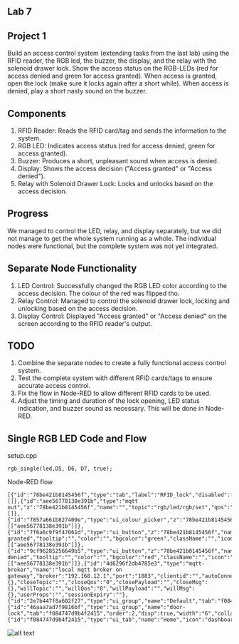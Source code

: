 ## Lab 7

## Project 1

Build an access control system (extending tasks from the last lab) using the RFID reader, the RGB led, the buzzer, the display, and the relay with the solenoid drawer lock. Show the access status on the RGB-LEDs (red for access denied and green for access granted). When access is granted, open the lock (make sure it locks again after a short while). When access is denied, play a short nasty sound on the buzzer.

## Components

1. RFID Reader: Reads the RFID card/tag and sends the information to the system.
2. RGB LED: Indicates access status (red for access denied, green for access granted).
3. Buzzer: Produces a short, unpleasant sound when access is denied.
4. Display: Shows the access decision ("Access granted" or "Access denied").
5. Relay with Solenoid Drawer Lock: Locks and unlocks based on the access decision.

## Progress

We managed to control the LED, relay, and display separately, but we did not manage to get the whole system running as a whole. The individual nodes were functional, but the complete system was not yet integrated.

## Separate Node Functionality

1. LED Control: Successfully changed the RGB LED color according to the access decision. The colour of the red was flipped tho.
2. Relay Control: Managed to control the solenoid drawer lock, locking and unlocking based on the access decision.
3. Display Control: Displayed "Access granted" or "Access denied" on the screen according to the RFID reader's output.

## TODO
 1. Combine the separate nodes to create a fully functional access control system. 
 2. Test the complete system with different RFID cards/tags to ensure accurate access control.
 3. Fix the flow in Node-RED to allow different RFID cards to be used.
 4. Adjust the timing and duration of the lock opening, LED status indication, and buzzer sound as necessary. This will be done in Node-RED.


 ## Single RGB LED Code and Flow

setup.cpp

    rgb_single(led,D5, D6, D7, true);

Node-RED flow
    
    [{"id":"78be421b8145456f","type":"tab","label":"RFID_lock","disabled":false,"info":"","env":[]},{"id":"aee56778138e391b","type":"mqtt out","z":"78be421b8145456f","name":"","topic":"rgb/led/rgb/set","qos":"","retain":"","respTopic":"","contentType":"","userProps":"","correl":"","expiry":"","broker":"4d6296f2db4785e3","x":1040,"y":360,"wires":[]},{"id":"7857a661b827409e","type":"ui_colour_picker","z":"78be421b8145456f","name":"","label":"ledcolor","group":"2e7b447f8a602f27","format":"hex","outformat":"string","showSwatch":true,"showPicker":false,"showValue":false,"showHue":false,"showAlpha":false,"showLightness":true,"square":"false","dynOutput":"true","order":4,"width":0,"height":0,"passthru":true,"topic":"topic","topicType":"msg","className":"","x":800,"y":300,"wires":[["aee56778138e391b"]]},{"id":"7f6a6c9f9f47061d","type":"ui_button","z":"78be421b8145456f","name":"","group":"46aaa7ad7f9816bf","order":5,"width":"4","height":"1","passthru":false,"label":"access granted","tooltip":"","color":"","bgcolor":"green","className":"","icon":"","payload":"green","payloadType":"str","topic":"topic","topicType":"msg","x":720,"y":340,"wires":[["aee56778138e391b"]]},{"id":"9cf96285256649b5","type":"ui_button","z":"78be421b8145456f","name":"","group":"46aaa7ad7f9816bf","order":5,"width":"4","height":"1","passthru":false,"label":"access denied","tooltip":"","color":"","bgcolor":"red","className":"","icon":"","payload":"red","payloadType":"str","topic":"topic","topicType":"msg","x":720,"y":380,"wires":[["aee56778138e391b"]]},{"id":"4d6296f2db4785e3","type":"mqtt-broker","name":"local mqtt broker on gateway","broker":"192.168.12.1","port":"1883","clientid":"","autoConnect":true,"usetls":false,"protocolVersion":"4","keepalive":"60","cleansession":true,"birthTopic":"","birthQos":"0","birthPayload":"","birthMsg":{},"closeTopic":"","closeQos":"0","closePayload":"","closeMsg":{},"willTopic":"","willQos":"0","willPayload":"","willMsg":{},"userProps":"","sessionExpiry":""},{"id":"2e7b447f8a602f27","type":"ui_group","name":"Default","tab":"f084747d9b4f2415","order":1,"disp":true,"width":"6","collapse":false,"className":""},{"id":"46aaa7ad7f9816bf","type":"ui_group","name":"door-lock","tab":"f084747d9b4f2415","order":2,"disp":true,"width":"6","collapse":false,"className":""},{"id":"f084747d9b4f2415","type":"ui_tab","name":"Home","icon":"dashboard","disabled":false,"hidden":false}]

![alt text](../..//Pictures/Week_7/single_rgb_led.gif)
